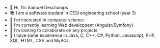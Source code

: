 - 👋 Hi, I’m Samuel Deschamps
- 📚 I am a software student in CESI engineering school (year 3)
- 👀 I’m interested in computer science
- 🌱 I’m currently learning Web developpent (Angular/Symfony) 
- 💞️ I’m looking to collaborate on any projects
- 🔧 I have some experience in Java, C, C++, C#, Python, Javascript, PHP, SQL, HTML, CSS and MySQL. 
